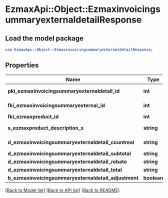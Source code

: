 # EzmaxApi::Object::EzmaxinvoicingsummaryexternaldetailResponse

## Load the model package
```perl
use EzmaxApi::Object::EzmaxinvoicingsummaryexternaldetailResponse;
```

## Properties
Name | Type | Description | Notes
------------ | ------------- | ------------- | -------------
**pki_ezmaxinvoicingsummaryexternaldetail_id** | **int** | The unique ID of the Ezmaxinvoicingsummaryexternaldetail | [optional] 
**fki_ezmaxinvoicingsummaryexternal_id** | **int** | The unique ID of the Ezmaxinvoicingsummaryexternal | [optional] 
**fki_ezmaxproduct_id** | **int** | The unique ID of the Ezmaxproduct | 
**s_ezmaxproduct_description_x** | **string** | The description of the Ezmaxproduct in the language of the requester | 
**d_ezmaxinvoicingsummaryexternaldetail_countreal** | **string** | The count item invoiced for the product | 
**d_ezmaxinvoicingsummaryexternaldetail_subtotal** | **string** | The subtotal invoiced for the product | 
**d_ezmaxinvoicingsummaryexternaldetail_rebate** | **string** | The rebate for the product | 
**d_ezmaxinvoicingsummaryexternaldetail_total** | **string** | The total invoiced for the product | 
**b_ezmaxinvoicingsummaryexternaldetail_adjustment** | **boolean** | Whether it&#39;s an adjustment | 

[[Back to Model list]](../README.md#documentation-for-models) [[Back to API list]](../README.md#documentation-for-api-endpoints) [[Back to README]](../README.md)



